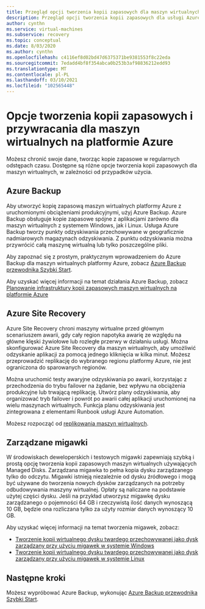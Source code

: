```yaml
---
title: Przegląd opcji tworzenia kopii zapasowych dla maszyn wirtualnych
description: Przegląd opcji tworzenia kopii zapasowych dla usługi Azure Virtual Machines.
author: cynthn
ms.service: virtual-machines
ms.subservice: recovery
ms.topic: conceptual
ms.date: 8/03/2020
ms.author: cynthn
ms.openlocfilehash: c4116ef8d02bd47d6375371be9381553f8c22eda
ms.sourcegitcommit: 7edadd4bf8f354abca0b253b3af98836212edd93
ms.translationtype: MT
ms.contentlocale: pl-PL
ms.lasthandoff: 03/10/2021
ms.locfileid: "102565448"
---
```

# <a name="backup-and-restore-options-for-virtual-machines-in-azure"></a>Opcje tworzenia kopii zapasowych i przywracania dla maszyn wirtualnych na platformie Azure

Możesz chronić swoje dane, tworząc kopie zapasowe w regularnych odstępach czasu. Dostępne są różne opcje tworzenia kopii zapasowych dla maszyn wirtualnych, w zależności od przypadków użycia.

## <a name="azure-backup"></a>Azure Backup

Aby utworzyć kopię zapasową maszyn wirtualnych platformy Azure z uruchomionymi obciążeniami produkcyjnymi, użyj Azure Backup. Azure Backup obsługuje kopie zapasowe spójne z aplikacjami zarówno dla maszyn wirtualnych z systemem Windows, jak i Linux. Usługa Azure Backup tworzy punkty odzyskiwania przechowywane w geograficznie nadmiarowych magazynach odzyskiwania. Z punktu odzyskiwania można przywrócić całą maszynę wirtualną lub tylko poszczególne pliki. 

Aby zapoznać się z prostym, praktycznym wprowadzeniem do Azure Backup dla maszyn wirtualnych platformy Azure, zobacz [Azure Backup przewodnika Szybki Start](../backup/quick-backup-vm-portal.md).

Aby uzyskać więcej informacji na temat działania Azure Backup, zobacz [Planowanie infrastruktury kopii zapasowych maszyn wirtualnych na platformie Azure](../backup/backup-azure-vms-introduction.md)


## <a name="azure-site-recovery"></a>Azure Site Recovery

Azure Site Recovery chroni maszyny wirtualne przed głównym scenariuszem awarii, gdy cały region napotyka awarię ze względu na główne klęski żywiołowe lub rozległe przerwy w działaniu usługi. Można skonfigurować Azure Site Recovery dla maszyn wirtualnych, aby umożliwić odzyskanie aplikacji za pomocą jednego kliknięcia w kilka minut. Możesz przeprowadzić replikację do wybranego regionu platformy Azure, nie jest ograniczona do sparowanych regionów. 

Można uruchomić testy awaryjne odzyskiwania po awarii, korzystając z przechodzenia do trybu failover na żądanie, bez wpływu na obciążenia produkcyjne lub trwającą replikację. Utwórz plany odzyskiwania, aby organizować tryb failover i powrót po awarii całej aplikacji uruchomionej na wielu maszynach wirtualnych. Funkcja planu odzyskiwania jest zintegrowana z elementami Runbook usługi Azure Automation.

Możesz rozpocząć od [replikowania maszyn wirtualnych](../site-recovery/azure-to-azure-quickstart.md). 

## <a name="managed-snapshots"></a>Zarządzane migawki 

W środowiskach deweloperskich i testowych migawki zapewniają szybką i prostą opcję tworzenia kopii zapasowych maszyn wirtualnych używających Managed Disks. Zarządzana migawka to pełna kopia dysku zarządzanego tylko do odczytu. Migawki istnieją niezależnie od dysku źródłowego i mogą być używane do tworzenia nowych dysków zarządzanych na potrzeby odbudowywania maszyny wirtualnej. Opłaty są naliczane na podstawie użytej części dysku. Jeśli na przykład utworzysz migawkę dysku zarządzanego o pojemności 64 GB i rzeczywistą ilość danych wynoszącą 10 GB, będzie ona rozliczana tylko za użyty rozmiar danych wynoszący 10 GB.  

Aby uzyskać więcej informacji na temat tworzenia migawek, zobacz:

* [Tworzenie kopii wirtualnego dysku twardego przechowywanej jako dysk zarządzany przy użyciu migawek w systemie Windows](./windows/snapshot-copy-managed-disk.md)
* [Tworzenie kopii wirtualnego dysku twardego przechowywanej jako dysk zarządzany przy użyciu migawek w systemie Linux](./linux/snapshot-copy-managed-disk.md)



## <a name="next-steps"></a>Następne kroki
Możesz wypróbować Azure Backup, wykonując [Azure Backup przewodnika Szybki Start](../backup/quick-backup-vm-portal.md).